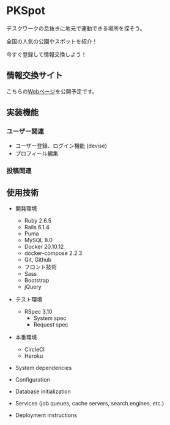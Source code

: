 # PKSpot
デスクワークの息抜きに地元で運動できる場所を探そう。

全国の人気の公園やスポットを紹介！

今すぐ登録して情報交換しよう！

<!-- スポット情報: 調べる
公園一覧
  鶴見緑地
鉄棒を調べる
  高さ情報
壁
スロープ
登録
  トレーサー情報
  名前(匿名)
  年齢
  出身
口コミ
鉄棒よかった〜
段差がちょうどいい -->

## 情報交換サイト
こちらの[Webページ](https://rails-pk.herokuapp.com/)を公開予定です。

## 実装機能

### ユーザー関連
* ユーザー登録、ログイン機能 (devise)
* プロフィール編集

### 投稿関連

## 使用技術
* 開発環境
  * Ruby 2.6.5
  * Rails 6.1.4
  * Puma
  * MySQL 8.0
  * Docker 20.10.12
  * docker-compose 2.2.3
  * Git, Github
  - フロント技術
  * Sass
  * Bootstrap
  * jQuery
* テスト環境
  * RSpec 3.10
    * System spec
    * Request spec
* 本番環境
  * CircleCI
  * Heroku


* System dependencies

* Configuration

* Database initialization

* Services (job queues, cache servers, search engines, etc.)

* Deployment instructions
